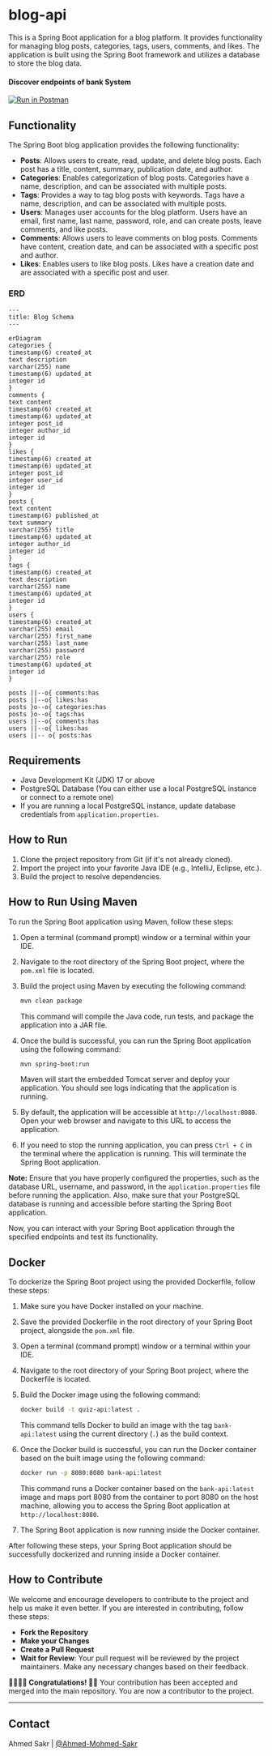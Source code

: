 # blog-api

This is a Spring Boot application for a blog platform. It provides functionality for managing blog posts, categories, tags, users, comments, and likes. The application is built using the Spring Boot framework and utilizes a database to store the blog data.


#### Discover endpoints of bank System
[![Run in Postman](https://run.pstmn.io/button.svg)](https://www.postman.com/satellite-astronaut-99993862/workspace/public/collection/27464457-7a19146c-3a3a-4bc8-ae5b-7782c9513d32?action=share&creator=27464457)

## Functionality
The Spring Boot blog application provides the following functionality:
- **Posts**: Allows users to create, read, update, and delete blog posts. Each post has a title, content, summary, publication date, and author. 
- **Categories**: Enables categorization of blog posts. Categories have a name, description, and can be associated with multiple posts. 
- **Tags**: Provides a way to tag blog posts with keywords. Tags have a name, description, and can be associated with multiple posts. 
- **Users**: Manages user accounts for the blog platform. Users have an email, first name, last name, password, role, and can create posts, leave comments, and like posts. 
- **Comments**: Allows users to leave comments on blog posts. Comments have content, creation date, and can be associated with a specific post and author. 
- **Likes**: Enables users to like blog posts. Likes have a creation date and are associated with a specific post and user.


### ERD
```mermaid
---
title: Blog Schema
---

erDiagram
categories {
timestamp(6) created_at
text description
varchar(255) name
timestamp(6) updated_at
integer id
}
comments {
text content
timestamp(6) created_at
timestamp(6) updated_at
integer post_id
integer author_id
integer id
}
likes {
timestamp(6) created_at
timestamp(6) updated_at
integer post_id
integer user_id
integer id
}
posts {
text content
timestamp(6) published_at
text summary
varchar(255) title
timestamp(6) updated_at
integer author_id
integer id
}
tags {
timestamp(6) created_at
text description
varchar(255) name
timestamp(6) updated_at
integer id
}
users {
timestamp(6) created_at
varchar(255) email
varchar(255) first_name
varchar(255) last_name
varchar(255) password
varchar(255) role
timestamp(6) updated_at
integer id
}

posts ||--o{ comments:has
posts ||--o{ likes:has
posts }o--o{ categories:has
posts }o--o{ tags:has
users ||--o{ comments:has
users ||--o{ likes:has
users ||-- o{ posts:has
```



## Requirements
- Java Development Kit (JDK) 17 or above
- PostgreSQL Database (You can either use a local PostgreSQL instance or connect to a remote one)
- If you are running a local PostgreSQL instance, update database credentials from `application.properties`.

## How to Run
1. Clone the project repository from Git (if it's not already cloned).
2. Import the project into your favorite Java IDE (e.g., IntelliJ, Eclipse, etc.).
3. Build the project to resolve dependencies.


## How to Run Using Maven
To run the Spring Boot application using Maven, follow these steps:

1. Open a terminal (command prompt) window or a terminal within your IDE.

2. Navigate to the root directory of the Spring Boot project, where the `pom.xml` file is located.

3. Build the project using Maven by executing the following command:

   ```bash
   mvn clean package
   ```

   This command will compile the Java code, run tests, and package the application into a JAR file.

4. Once the build is successful, you can run the Spring Boot application using the following command:

   ```bash
   mvn spring-boot:run
   ```

   Maven will start the embedded Tomcat server and deploy your application. You should see logs indicating that the application is running.

5. By default, the application will be accessible at `http://localhost:8080`. Open your web browser and navigate to this URL to access the application.

6. If you need to stop the running application, you can press `Ctrl + C` in the terminal where the application is running. This will terminate the Spring Boot application.

**Note:** Ensure that you have properly configured the properties, such as the database URL, username, and password, in the `application.properties` file before running the application. Also, make sure that your PostgreSQL database is running and accessible before starting the Spring Boot application.

Now, you can interact with your Spring Boot application through the specified endpoints and test its functionality.

## Docker
To dockerize the Spring Boot project using the provided Dockerfile, follow these steps:

1. Make sure you have Docker installed on your machine.

2. Save the provided Dockerfile in the root directory of your Spring Boot project, alongside the `pom.xml` file.

3. Open a terminal (command prompt) window or a terminal within your IDE.

4. Navigate to the root directory of your Spring Boot project, where the Dockerfile is located.

5. Build the Docker image using the following command:

   ```bash
   docker build -t quiz-api:latest .
   ```

   This command tells Docker to build an image with the tag `bank-api:latest` using the current directory (`.`) as the build context.

6. Once the Docker build is successful, you can run the Docker container based on the built image using the following command:

   ```bash
   docker run -p 8080:8080 bank-api:latest
   ```

   This command runs a Docker container based on the `bank-api:latest` image and maps port 8080 from the container to port 8080 on the host machine, allowing you to access the Spring Boot application at `http://localhost:8080`.

7. The Spring Boot application is now running inside the Docker container.

After following these steps, your Spring Boot application should be successfully dockerized and running inside a Docker container.

## How to Contribute

We welcome and encourage developers to contribute to the project and help us make it even better. If you are interested in contributing, follow these steps:

- **Fork the Repository**
- **Make your Changes**
- **Create a Pull Request**
- **Wait for Review**: Your pull request will be reviewed by the project maintainers. Make any necessary changes based on their feedback.

**👏🏻👏🏻 Congratulations! 🎉🎊** Your contribution has been accepted and merged into the main repository. You are now a contributor to the project.

---


## Contact
Ahmed Sakr | [@Ahmed-Mohmed-Sakr](https://github.com/Ahmed-Mohmed-Sakr)
